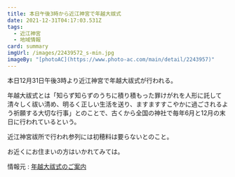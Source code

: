 ```yaml
---
title: 本日午後3時から近江神宮で年越大祓式
date: 2021-12-31T04:17:03.531Z
tags:
  - 近江神宮
  - 地域情報
card: summary
imgUrl: /images/22439572_s-min.jpg
imageBy: "[photoAC](https://www.photo-ac.com/main/detail/2243957)"
---
```

本日12月31日午後3時より近江神宮で年越大祓式が行われる。 

年越大祓式とは「知らず知らずのうちに積り積もった罪けがれを人形に託して清々しく祓い清め、明るく正しい生活を送り、ますますすこやかに過ごされるよう祈願する大切な行事」とのことで、古くから全国の神社で毎年6月と12月の末日に行われているという。

近江神宮祓所で行われ参列には初穂料は要らないとのこと。

お近くにお住まいの方はいかれてみては。

情報元 : [年越大祓式のご案内](https://oumijingu.org/pages/1/detail=1/b_id=5/r_id=1518#block5-1518)